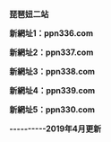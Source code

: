 <p><b>琵琶妞二站</b></p>
<p><b>新網址1：ppn336.com</b></p>
<p><b>新網址2：ppn337.com</b></p>
<p><b>新網址3：ppn338.com</b></p>
<p><b>新網址4：ppn339.com</b></p>
<p><b>新網址5：ppn330.com</b></p>
<p><b>----------2019年4月更新</b></p>
